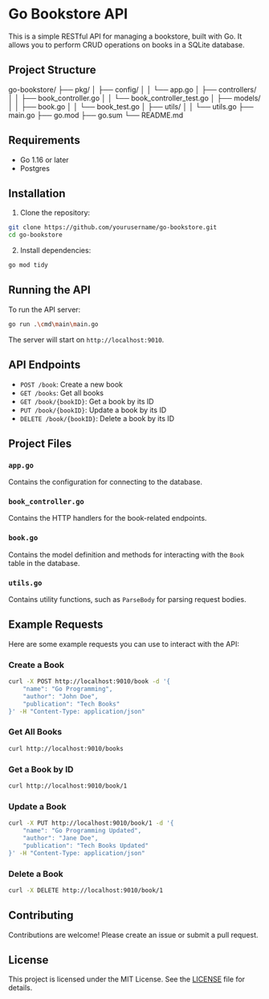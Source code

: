 
# Go Bookstore API
This is a simple RESTful API for managing a bookstore, built with Go. It allows you to perform CRUD operations on books in a SQLite database.

## Project Structure
go-bookstore/
├── pkg/
│   ├── config/
│   │   └── app.go
│   ├── controllers/
│   │   ├── book_controller.go
│   │   └── book_controller_test.go
│   ├── models/
│   │   ├── book.go
│   │   └── book_test.go
│   ├── utils/
│   │   └── utils.go
├── main.go
├── go.mod
├── go.sum
└── README.md


## Requirements

- Go 1.16 or later
- Postgres 

## Installation

1. Clone the repository:

```sh
git clone https://github.com/yourusername/go-bookstore.git
cd go-bookstore
```

2. Install dependencies:

```sh
go mod tidy
```

## Running the API

To run the API server:

```sh
go run .\cmd\main\main.go
```

The server will start on `http://localhost:9010`.

## API Endpoints

- `POST /book`: Create a new book
- `GET /books`: Get all books
- `GET /book/{bookID}`: Get a book by its ID
- `PUT /book/{bookID}`: Update a book by its ID
- `DELETE /book/{bookID}`: Delete a book by its ID

## Project Files

### `app.go`

Contains the configuration for connecting to the database.

### `book_controller.go`

Contains the HTTP handlers for the book-related endpoints.

### `book.go`

Contains the model definition and methods for interacting with the `Book` table in the database.

### `utils.go`

Contains utility functions, such as `ParseBody` for parsing request bodies.

## Example Requests

Here are some example requests you can use to interact with the API:

### Create a Book

```sh
curl -X POST http://localhost:9010/book -d '{
    "name": "Go Programming",
    "author": "John Doe",
    "publication": "Tech Books"
}' -H "Content-Type: application/json"
```

### Get All Books

```sh
curl http://localhost:9010/books
```

### Get a Book by ID

```sh
curl http://localhost:9010/book/1
```

### Update a Book

```sh
curl -X PUT http://localhost:9010/book/1 -d '{
    "name": "Go Programming Updated",
    "author": "Jane Doe",
    "publication": "Tech Books Updated"
}' -H "Content-Type: application/json"
```

### Delete a Book

```sh
curl -X DELETE http://localhost:9010/book/1
```

## Contributing

Contributions are welcome! Please create an issue or submit a pull request.

## License

This project is licensed under the MIT License. See the [LICENSE](LICENSE) file for details.
